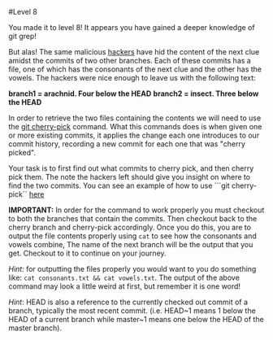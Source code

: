 #Level 8

You made it to level 8! 
It appears you have gained a deeper knowledge of git grep!

But alas! The same malicious [hackers](http://en.wikipedia.org/wiki/Anonymous_%28group%29)
have hid the content of the next clue amidst the commits of two other branches.
Each of these commits has a file, one of which has the consonants of the next clue and the other has the vowels.
The hackers were nice enough to leave us with the following text:

**branch1 = arachnid. Four below the HEAD**
**branch2 = insect. Three below the HEAD**

In order to retrieve the two files containing the contents we will need to use the
[git cherry-pick](http://git-scm.com/docs/git-cherry-pick) command.
What this commands does is when given one or more existing commits, it applies the change each one introduces to our commit history,
recording a new commit for each one that was "cherry picked".

Your task is to first find out what commits to cherry pick, and then cherry pick them.
The note the hackers left should give you insight on where to find the two commits.
You can see an example of how to use ```git cherry-pick``
[here](http://stackoverflow.com/questions/29393875/how-to-cherry-pick-from-branch-a-to-branch-b-on-a-system-without-history)

**IMPORTANT:** In order for the command to work properly you must checkout to both the branches that contain the commits.
Then checkout back to the cherry branch and cherry-pick accordingly.
Once you do this, you are to output the file contents properly using ```cat``` to see how the consonants and vowels combine,
The name of the next branch will be the output that you get. Checkout to it to continue on your journey.

*Hint:* for outputting the files properly you would want to you do something like:
```cat consonants.txt && cat vowels.txt```.
The output of the above command may look a little weird at first, but remember it is one word!

*Hint*: HEAD is also a reference to the currently checked out commit of a branch, typically the most recent commit. 
(i.e. HEAD~1 means 1 below the HEAD of a current branch while master~1 means one below the HEAD of the master branch).
